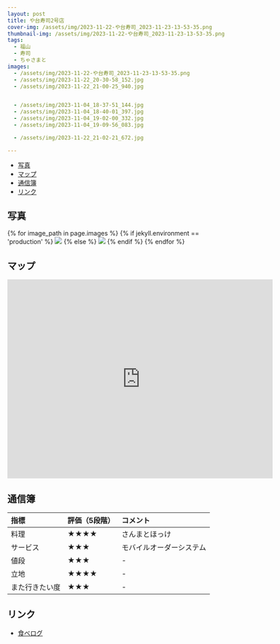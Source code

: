 ```yaml
---
layout: post
title: や台寿司2号店
cover-img: /assets/img/2023-11-22-や台寿司_2023-11-23-13-53-35.png
thumbnail-img: /assets/img/2023-11-22-や台寿司_2023-11-23-13-53-35.png
tags:
  - 福山
  - 寿司
  - ちゃさまと
images:  
  - /assets/img/2023-11-22-や台寿司_2023-11-23-13-53-35.png
  - /assets/img/2023-11-22_20-30-58_152.jpg
  - /assets/img/2023-11-22_21-00-25_940.jpg


  - /assets/img/2023-11-04_18-37-51_144.jpg
  - /assets/img/2023-11-04_18-40-01_397.jpg
  - /assets/img/2023-11-04_19-02-00_332.jpg
  - /assets/img/2023-11-04_19-09-56_083.jpg

  - /assets/img/2023-11-22_21-02-21_672.jpg

---
```


<!-- TOC -->

- [写真](#写真)
- [マップ](#マップ)
- [通信簿](#通信簿)
- [リンク](#リンク)

<!-- /TOC -->

## 写真

{% for image_path in page.images %}
{% if jekyll.environment == 'production' %}
<img src="https://raw.githubusercontent.com/taira1117/fukuyama_izakaya/master/{{ image_path }}">
{% else %}
<img src="{{ image_path }}">
{% endif %}
{% endfor %}

## マップ

<iframe src="https://www.google.com/maps/embed?pb=!1m18!1m12!1m3!1d822.1429225721322!2d133.3646158!3d34.488388199999996!2m3!1f0!2f0!3f0!3m2!1i1024!2i768!4f13.1!3m3!1m2!1s0x355111f6c375e35b%3A0xdf62bfc45e57be62!2z44KE5Y-w44Ga44GX56aP5bGx55S6MuWPt-W6lw!5e0!3m2!1sja!2sjp!4v1700715329003!5m2!1sja!2sjp" width="600" height="450" style="border:0;" allowfullscreen="" loading="lazy" referrerpolicy="no-referrer-when-downgrade"></iframe>

## 通信簿

| 指標 | 評価（5段階） | コメント |
| :------ |:--- | :--- |
| 料理 | ★★★★ | さんまとほっけ |
| サービス | ★★★ | モバイルオーダーシステム |
| 値段 | ★★★ | - |
| 立地 | ★★★★ | - |
| また行きたい度 | ★★★ | - |

## リンク

- [食べログ](https://tabelog.com/hiroshima/A3403/A340301/34030742/?cid=faq_business_hours)